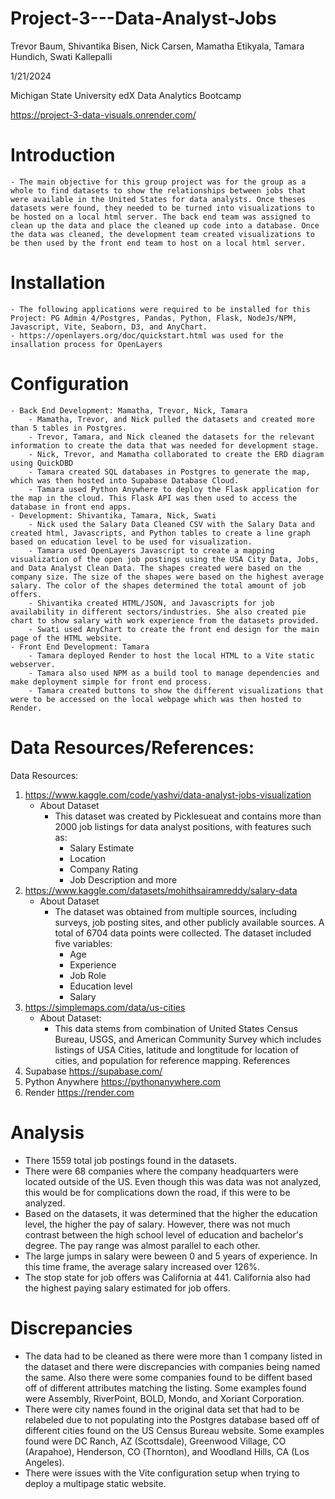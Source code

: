 # Project-3---Data-Analyst-Jobs

Trevor Baum, Shivantika Bisen, Nick Carsen, Mamatha Etikyala, Tamara Hundich, Swati Kallepalli

1/21/2024

Michigan State University edX Data Analytics Bootcamp 

https://project-3-data-visuals.onrender.com/

# Introduction 
    - The main objective for this group project was for the group as a whole to find datasets to show the relationships between jobs that were available in the United States for data analysts. Once theses datasets were found, they needed to be turned into visualizations to be hosted on a local html server. The back end team was assigned to clean up the data and place the cleaned up code into a database. Once the data was cleaned, the development team created visualizations to be then used by the front end team to host on a local html server. 

# Installation 
    - The following applications were required to be installed for this Project: PG Admin 4/Postgres, Pandas, Python, Flask, NodeJs/NPM, Javascript, Vite, Seaborn, D3, and AnyChart. 
    - https://openlayers.org/doc/quickstart.html was used for the insallation process for OpenLayers 


# Configuration 
    - Back End Development: Mamatha, Trevor, Nick, Tamara
        - Mamatha, Trevor, and Nick pulled the datasets and created more than 5 tables in Postgres.
        - Trevor, Tamara, and Nick cleaned the datasets for the relevant information to create the data that was needed for development stage. 
        - Nick, Trevor, and Mamatha collaborated to create the ERD diagram using QuickDBD
        - Tamara created SQL databases in Postgres to generate the map, which was then hosted into Supabase Database Cloud.
        - Tamara used Python Anywhere to deploy the Flask application for the map in the cloud. This Flask API was then used to access the database in front end apps. 
    - Development: Shivantika, Tamara, Nick, Swati
        - Nick used the Salary Data Cleaned CSV with the Salary Data and created html, Javascripts, and Python tables to create a line graph based on education level to be used for visualization. 
        - Tamara used OpenLayers Javascript to create a mapping visualization of the open job postings using the USA City Data, Jobs, and Data Analyst Clean Data. The shapes created were based on the company size. The size of the shapes were based on the highest average salary. The color of the shapes determined the total amount of job offers. 
        - Shivantika created HTML/JSON, and Javascripts for job availability in different sectors/industries. She also created pie chart to show salary with work experience from the datasets provided. 
        - Swati used AnyChart to create the front end design for the main page of the HTML website.  
    - Front End Development: Tamara
        - Tamara deployed Render to host the local HTML to a Vite static webserver. 
        - Tamara also used NPM as a build tool to manage dependencies and make deployment simple for front end process. 
        - Tamara created buttons to show the different visualizations that were to be accessed on the local webpage which was then hosted to Render. 

# Data Resources/References: 
Data Resources:
 1) https://www.kaggle.com/code/yashvi/data-analyst-jobs-visualization
    - About Dataset
        - This dataset was created by Picklesueat and contains more than 2000 job listings for data analyst positions, with features such as:
            - Salary Estimate
            - Location
            - Company Rating
            - Job Description and more
 2) https://www.kaggle.com/datasets/mohithsairamreddy/salary-data
    - About Dataset
        - The dataset was obtained from multiple sources, including surveys, job posting sites, and other publicly available sources. A total of 6704 data points were collected. The dataset included five variables:
            - Age
            - Experience
            - Job Role
            - Education level
            - Salary
 3) https://simplemaps.com/data/us-cities
    - About Dataset:
        - This data stems from combination of United States Census Bureau, USGS, and American Community Survey which includes listings of USA Cities, latitude and longtitude for location of cities, and population for reference mapping. 
References
1) Supabase 
    https://supabase.com/
2) Python Anywhere
    https://pythonanywhere.com
3) Render
    https://render.com 

# Analysis 
- There 1559 total job postings found in the datasets. 
- There were 68 companies where the company headquarters were located outside of the US. Even though this was data was not analyzed, this would be for complications down the road, if this were to be analyzed. 
- Based on the datasets, it was determined that the higher the education level, the higher the pay of salary. However, there was not much contrast between the high school level of education and bachelor's degree. The pay range was almost parallel to each other. 
- The large jumps in salary were beween 0 and 5 years of experience. In this time frame, the average salary increased over 126%.
- The stop state for job offers was California at 441. California also had the highest paying salary estimated for job offers. 

# Discrepancies 
- The data had to be cleaned as there were more than 1 company listed in the dataset and there were discrepancies with companies being named the same. Also there were some companies found to be diffent based off of different attributes matching the listing. Some examples found were Assembly, RiverPoint, BOLD, Mondo, and Xoriant Corporation. 
- There were city names found in the original data set that had to be relabeled due to not populating into the Postgres database based off of different cities found on the US Census Bureau website. Some examples found were DC Ranch, AZ (Scottsdale), Greenwood Village, CO (Arapahoe), Henderson, CO (Thornton), and Woodland Hills, CA (Los Angeles). 
- There were issues with the Vite configuration setup when trying to deploy a multipage static website. 


